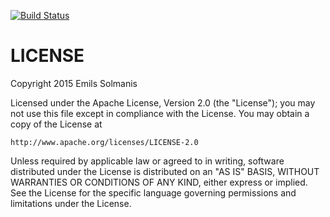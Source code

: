 [![Build Status](https://travis-ci.org/emilssolmanis/tapes.svg?branch=develop)](https://travis-ci.org/emilssolmanis/tapes)


# LICENSE
Copyright 2015 Emils Solmanis

Licensed under the Apache License, Version 2.0 (the "License");
you may not use this file except in compliance with the License.
You may obtain a copy of the License at

    http://www.apache.org/licenses/LICENSE-2.0

Unless required by applicable law or agreed to in writing, software
distributed under the License is distributed on an "AS IS" BASIS,
WITHOUT WARRANTIES OR CONDITIONS OF ANY KIND, either express or implied.
See the License for the specific language governing permissions and
limitations under the License.
